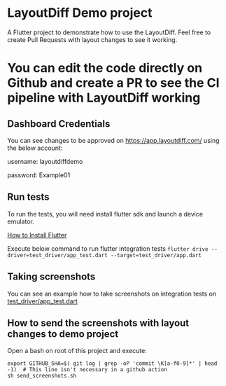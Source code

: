 # LayoutDiff Demo project

A Flutter project to demonstrate how to use the LayoutDiff. Feel free to create Pull Requests with layout changes to see it working.

# You can edit the code directly on Github and create a PR to see the CI pipeline with LayoutDiff working

## Dashboard Credentials

You can see changes to be approved on https://app.layoutdiff.com/ using the below account:

username: layoutdiffdemo

password: Example01

## Run tests

To run the tests, you will need install flutter sdk and launch a device emulator.

[How to Install Flutter](https://flutter.dev/docs/get-started/install)

Execute below command to run flutter integration tests
`flutter drive --driver=test_driver/app_test.dart --target=test_driver/app.dart`

## Taking screenshots
You can see an example how to take screenshots on integration tests on [test_driver/app_test.dart](https://github.com/LayoutDiff/layoutdiff-app-example/blob/master/test_driver/app_test.dart)

## How to send the screenshots with layout changes to demo project

Open a bash on root of this project and execute: 

```
export GITHUB_SHA=$( git log | grep -oP 'commit \K[a-f0-9]*' | head -1)  # This line isn't necessary in a github action
sh send_screenshots.sh
```

